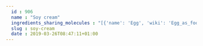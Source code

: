 ```yaml
---
  id : 906
  name : "Soy cream"
  ingredients_sharing_molecules : "[{'name': 'Egg', 'wiki': 'Egg_as_food', 'id': 0, 'category': 'Animal Product', 'common_molecules': [644104]}, {'name': 'Bread', 'wiki': 'Bread', 'id': 2, 'category': 'Bakery', 'common_molecules': [644104]}, {'name': 'Rye Bread', 'wiki': 'Rye_bread', 'id': 3, 'category': 'Bakery', 'common_molecules': [644104]}, {'name': 'Wholewheat Bread', 'wiki': 'Whole_wheat_bread', 'id': 6, 'category': 'Bakery', 'common_molecules': [644104]}, {'name': 'Beer', 'wiki': 'Beer', 'id': 9, 'category': 'Beverage Alcoholic', 'common_molecules': [644104]}]"
  slug : soy-cream
  date : 2019-03-26T08:47:11+01:00
---
```



